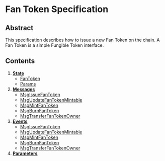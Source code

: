 # Fan Token Specification

## Abstract
This specification describes how to issue a new Fan Token on the chain. A Fan Token is a simple Fungible Token interface.

## Contents

1. **[State](01_state.md)**
    - [FanToken](01_state.md#FanToken)
    - [Params](01_state.md#Params)
2. **[Messages](02_messages.md)**
    - [MsgIssueFanToken](02_messages.md#MsgIssueFanToken)
    - [MsgUpdateFanTokenMintable](02_messages.md#MsgUpdateFanTokenMintable)
    - [MsgMintFanToken](02_messages.md#MsgMintFanToken)
    - [MsgBurnFanToken](02_messages.md#MsgBurnFanToken)
    - [MsgTransferFanTokenOwner](02_messages.md#MsgTransferFanTokenOwner)
3. **[Events](03_events.md)**
    - [MsgIssueFanToken](03_events.md#MsgIssueFanToken)
    - [MsgUpdateFanTokenMintable](03_events.md#MsgUpdateFanTokenMintable)
    - [MsgMintFanToken](03_events.md#MsgMintFanToken)
    - [MsgBurnFanToken](03_events.md#MsgBurnFanToken)
    - [MsgTransferFanTokenOwner](03_events.md#MsgTransferFanTokenOwner)
4. **[Parameters](04_params.md)**
